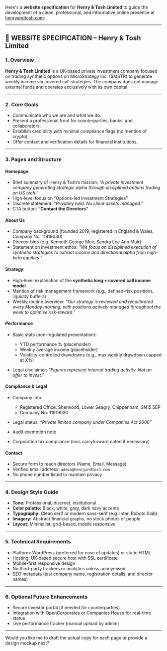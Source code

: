Here's a **website specification** for **Henry & Tosh Limited** to guide the development of a clean, professional, and informative online presence at [henryandtosh.com](http://henryandtosh.com):

---

## 🔧 WEBSITE SPECIFICATION – Henry & Tosh Limited

### 1. **Overview**

**Henry & Tosh Limited** is a UK-based private investment company focused on trading synthetic options on MicroStrategy Inc. (\$MSTR) to generate weekly income via covered call strategies. The company does not manage external funds and operates exclusively with its own capital.

---

### 2. **Core Goals**

* Communicate who we are and what we do.
* Present a professional front for counterparties, banks, and collaborators.
* Establish credibility with minimal compliance flags (no mention of crypto).
* Offer contact and verification details for financial institutions.

---

### 3. **Pages and Structure**

#### **Homepage**

* Brief summary of Henry & Tosh’s mission: *“A private investment company generating strategic alpha through disciplined options trading on US tech.”*
* High-level focus on “Options-led Investment Strategies”
* Discrete statement: *“Privately held. No client assets managed.”*
* CTA button: **“Contact the Directors”**

#### **About Us**

* Company background (founded 2019, registered in England & Wales, Company No. 11919030)
* Director bios (e.g. Kenneth George Muir, Sandra Lee Ann Muir)
* Statement on investment ethos: *“We focus on disciplined execution of synthetic strategies to extract income and directional alpha from high-beta equities.”*

#### **Strategy**

* High-level explanation of the **synthetic long + covered call income model**
* Mention of risk management framework (e.g., defined-risk positions, liquidity buffers)
* Weekly routine overview: *“Our strategy is reviewed and recalibrated every Monday morning, with positions actively managed throughout the week to optimise risk-reward.”*

#### **Performance**

* Basic stats (non-regulated presentation):

  * YTD performance % (placeholder)
  * Weekly average income (placeholder)
  * Volatility-controlled drawdowns (e.g., max weekly drawdown capped at X%)
* Legal disclaimer: *“Figures represent internal trading activity. Not an offer to invest.”*

#### **Compliance & Legal**

* Company info:

  * Registered Office: Sherwood, Lower Seagry, Chippenham, SN15 5EP
  * Company No: 11919030
* Legal status: *“Private limited company under Companies Act 2006”*
* Audit exemption note
* Corporation tax compliance (loss carryforward noted if necessary)

#### **Contact**

* Secure form to reach directors (Name, Email, Message)
* Verified email address: `admin@henryandtosh.com`
* No phone number listed to maintain privacy

---

### 4. **Design Style Guide**

* **Tone:** Professional, discreet, institutional
* **Color palette:** Black, white, grey, dark navy accents
* **Typography:** Clean serif or modern sans-serif (e.g. Inter, Roboto Slab)
* **Imagery:** Abstract financial graphs, no stock photos of people
* **Layout:** Minimalist, grid-based, mobile responsive

---

### 5. **Technical Requirements**

* Platform: WordPress (preferred for ease of updates) or static HTML
* Hosting: UK-based secure host with SSL certificate
* Mobile-first responsive design
* No third-party trackers or analytics unless anonymised
* SEO metadata (just company name, registration details, and director names)

---

### 6. **Optional Future Enhancements**

* Secure investor portal (if needed for counterparties)
* Integration with OpenCorporates or Companies House for real-time status
* Live performance tracker (manual upload by admin)

---

Would you like me to draft the actual copy for each page or provide a design mockup next?
